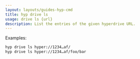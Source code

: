 ```yaml
---
layout: layouts/guides-hyp-cmd
title: hyp drive ls
usage: drive ls {url}
description: List the entries of the given hyperdrive URL.
---
```


Examples:

```bash
hyp drive ls hyper://1234…af/
hyp drive ls hyper://1234…af/foo/bar
```